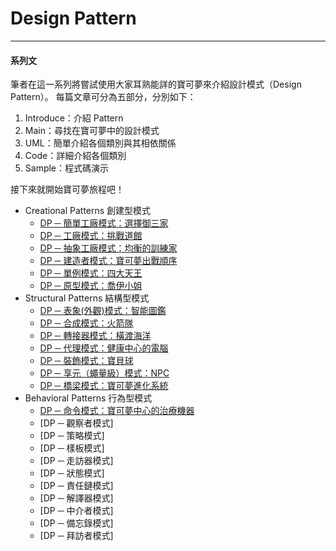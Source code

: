 Design Pattern
===========================


* * *
#### 系列文

筆者在這一系列將嘗試使用大家耳熟能詳的寶可夢來介紹設計模式（Design Pattern）。
每篇文章可分為五部分，分別如下：
1. Introduce：介紹 Pattern
2. Main：尋找在寶可夢中的設計模式
3. UML：簡單介紹各個類別與其相依關係
4. Code：詳細介紹各個類別
5. Sample：程式碼演示

接下來就開始寶可夢旅程吧！

* Creational Patterns 創建型模式
	* [DP ─ 簡單工廠模式：選擇御三家](DP_Story_Simple_Factory_Pattern.md "Simple_Factory_Pattern")
	* [DP ─ 工廠模式：挑戰道館](DP_Story_Factory_Pattern.md "Factory_Pattern")
	* [DP ─ 抽象工廠模式：均衡的訓練家](DP_Story_Abstract_Factory_Pattern.md "Abstract_Factory_Pattern")
	* [DP ─ 建造者模式：寶可夢出戰順序](DP_Story_Builder_Pattern.md "Builder_Pattern")
	* [DP ─ 單例模式：四大天王](DP_Story_Singleton_Pattern.md "Singleton_Pattern")
	* [DP ─ 原型模式：喬伊小姐](DP_Story_Prototype_Pattern.md "Prototype_Pattern")
* Structural Patterns 結構型模式
	* [DP ─ 表象(外觀)模式：智能圖鑑](DP_Story_Facade_Pattern.md "Facade_Pattern")
	* [DP ─ 合成模式：火箭隊](DP_Story_Composite_Pattern.md "Composite_Pattern")
	* [DP ─ 轉接器模式：橫渡海洋](DP_Story_Adapter_Pattern.md "Adapter_Pattern")
	* [DP ─ 代理模式：健康中心的電腦](DP_Story_Proxy_Pattern.md "Proxy_Pattern")
	* [DP ─ 裝飾模式：寶貝球](DP_Story_Decorator_Pattern.md "Decorator_Pattern")
	* [DP ─ 享元（蠅量級）模式：NPC](DP_Story_Flyweight_Pattern.md "Flyweight_Pattern")
	* [DP ─ 橋梁模式：寶可夢進化系統](DP_Story_Bridge_Pattern.md "Bridge_Pattern")
* Behavioral Patterns 行為型模式	
	* [DP ─ 命令模式：寶可夢中心的治療機器](DP_Story_Command_Pattern.md "Command_Pattern")
	* [DP ─ 觀察者模式]
	* [DP ─ 策略模式]
	* [DP ─ 樣板模式]
	* [DP ─ 走訪器模式]
	* [DP ─ 狀態模式]
	* [DP ─ 責任鏈模式]
	* [DP ─ 解譯器模式]
	* [DP ─ 中介者模式]
	* [DP ─ 備忘錄模式]
	* [DP ─ 拜訪者模式]